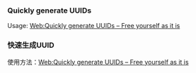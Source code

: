 ### Quickly generate UUIDs 

Usage: [Web:Quickly generate UUIDs – Free yourself as it is](http://freedom.hesperhu.com/quickly-generate-uuids/)
### 快速生成UUID

使用方法：[Web:Quickly generate UUIDs – Free yourself as it is](http://freedom.hesperhu.com/quickly-generate-uuids/)
